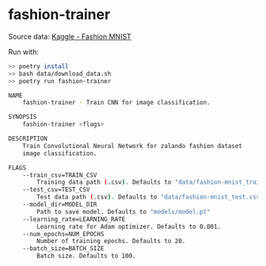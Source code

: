 # fashion-trainer

Source data: [Kaggle - Fashion MNIST](https://www.kaggle.com/zalando-research/fashionmnist/data?select=fashion-mnist_train.csvm)

Run with:
```bash
>> poetry install
>> bash data/download_data.sh
>> poetry run fashion-trainer
```


```bash
NAME
    fashion-trainer - Train CNN for image classification.

SYNOPSIS
    fashion-trainer <flags>

DESCRIPTION
    Train Convolutional Neural Network for zalando fashion dataset
    image classification.

FLAGS
    --train_csv=TRAIN_CSV
        Training data path (.csv). Defaults to "data/fashion-mnist_train.csv"
    --test_csv=TEST_CSV
        Test data path (.csv). Defaults to "data/fashion-mnist_test.csv"
    --model_dir=MODEL_DIR
        Path to save model. Defaults to "models/model.pt"
    --learning_rate=LEARNING_RATE
        Learning rate for Adam optimizer. Defaults to 0.001.
    --num_epochs=NUM_EPOCHS
        Number of training epochs. Defaults to 20.
    --batch_size=BATCH_SIZE
        Batch size. Defaults to 100.

```
